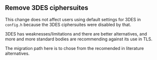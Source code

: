 Remove 3DES ciphersuites
--

This change does not affect users using default settings for 3DES in `config.h`
because the 3DES ciphersuites were disabled by that.

3DES has weaknesses/limitations and there are better alternatives, and more and
more standard bodies are recommending against its use in TLS.

The migration path here is to chose from the recomended in literature alternatives.
